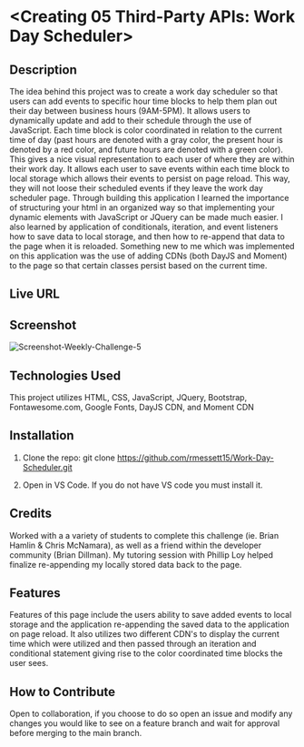 # <Creating 05 Third-Party APIs: Work Day Scheduler>

## Description

The idea behind this project was to create a work day scheduler so that users can add events to specific hour time blocks to help them plan out their day between business hours (9AM-5PM). It allows users to dynamically update and add to their schedule through the use of JavaScript. Each time block is color coordinated in relation to the current time of day (past hours are denoted with a gray color, the present hour is denoted by a red color, and future hours are denoted with a green color). This gives a nice visual representation to each user of where they are within their work day. It allows each user to save events within each time block to local storage which allows their events to persist on page reload. This way, they will not loose their scheduled events if they leave the work day scheduler page. Through building this application I learned the importance of structuring your html in an organized way so that implementing your dynamic elements with JavaScript or JQuery can be made much easier. I also learned by application of conditionals, iteration, and event listeners how to save data to local storage, and then how to re-append that data to the page when it is reloaded. Something new to me which was implemented on this application was the use of adding CDNs (both DayJS and Moment) to the page so that certain classes persist based on the current time.

## Live URL



## Screenshot

![Screenshot-Weekly-Challenge-5](https://user-images.githubusercontent.com/120127903/224795456-a4266236-8b3b-46ab-a1af-8b655b0a2912.png)

## Technologies Used

This project utilizes HTML, CSS, JavaScript, JQuery, Bootstrap, Fontawesome.com, Google Fonts, DayJS CDN, and Moment CDN

## Installation

1. Clone the repo:
   git clone https://github.com/rmessett15/Work-Day-Scheduler.git

2. Open in VS Code. If you do not have VS code you must install it.

## Credits

Worked with a a variety of students to complete this challenge (ie. Brian Hamlin & Chris McNamara), as well as a friend within the developer community (Brian Dillman). My tutoring session with Phillip Loy helped finalize re-appending my locally stored data back to the page.

## Features

Features of this page include the users ability to save added events to local storage and the application re-appending the saved data to the application on page reload. It also utilizes two different CDN's to display the current time which were utilized and then passed through an iteration and conditional statement giving rise to the color coordinated time blocks the user sees.

## How to Contribute

Open to collaboration, if you choose to do so open an issue and modify any changes you would like to see on a feature branch and wait for approval before merging to the main branch.

